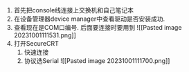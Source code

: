 
1. 首先把console线连接上交换机和自己笔记本
2. 在设备管理器device manager中查看驱动是否安装成功. 
3. 查看现在是COM口编号. 后面要连接时要用到
![[Pasted image 20231001111531.png]]
2. 打开SecureCRT
	1. 快速连接
	2. 协议选Serial
![[Pasted image 20231001111700.png]]